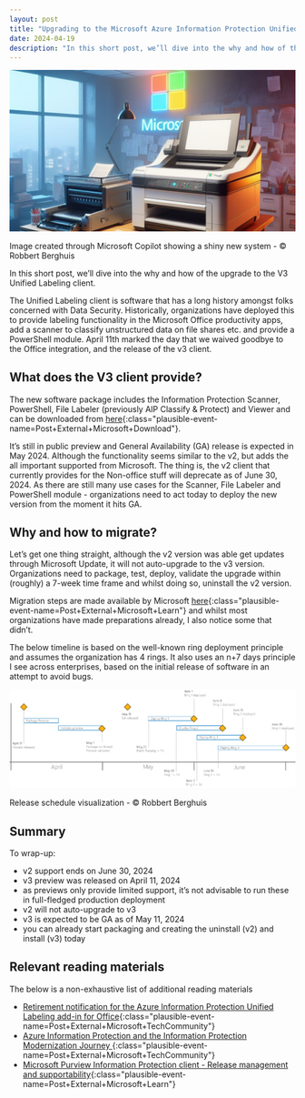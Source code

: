 ```yaml
---
layout: post
title: "Upgrading to the Microsoft Azure Information Protection Unified Labeling v3 client"
date: 2024-04-19
description: "In this short post, we’ll dive into the why and how of the upgrade to the V3 Unified Labeling client."
---
```


![Image created through Microsoft Copilot showing a shiny new system - © Robbert Berghuis](/assets/images/20240419-shinynewsystem.png)
<figcaption>Image created through Microsoft Copilot showing a shiny new system - © Robbert Berghuis</figcaption>

In this short post, we’ll dive into the why and how of the upgrade to the V3 Unified Labeling client.

The Unified Labeling client is software that has a long history amongst folks concerned with Data Security. Historically, organizations have deployed this to provide labeling functionality in the Microsoft Office productivity apps, add a scanner to classify unstructured data on file shares etc. and provide a PowerShell module. April 11th marked the day that we waived goodbye to the Office integration, and the release of the v3 client. 

## What does the V3 client provide?
The new software package includes the Information Protection Scanner, PowerShell, File Labeler (previously AIP Classify & Protect) and Viewer and can be downloaded from [here](https://www.microsoft.com/download/details.aspx?id=53018){:class="plausible-event-name=Post+External+Microsoft+Download"}.

It’s still in public preview and General Availability (GA) release is expected in May 2024. Although the functionality seems similar to the v2, but adds the all important supported from Microsoft. The thing is, the v2 client that currently provides for the Non-office stuff will deprecate as of June 30, 2024. As there are still many use cases for the Scanner, File Labeler and PowerShell module - organizations need to act today to deploy the new version from the moment it hits GA.

## Why and how to migrate?
Let’s get one thing straight, although the v2 version was able get updates through Microsoft Update, it will not auto-upgrade to the v3 version. Organizations need to package, test, deploy, validate the upgrade within (roughly) a 7-week time frame and whilst doing so, uninstall the v2 version.

Migration steps are made available by Microsoft [here](https://learn.microsoft.com/en-us/purview/upgrade-scanner-migrate){:class="plausible-event-name=Post+External+Microsoft+Learn"} and whilst most organizations have made preparations already, I also notice some that didn’t.

The below timeline is based on the well-known ring deployment principle and assumes the organization has 4 rings. It also uses an n+7 days principle I see across enterprises, based on the initial release of software in an attempt to avoid bugs.

![Release schedule visualization - © Robbert Berghuis](/assets/images/20240419-releaseschedule.png)
<figcaption>Release schedule visualization - © Robbert Berghuis</figcaption>

## Summary
To wrap-up:
- v2 support ends on June 30, 2024
- v3 preview was released on April 11, 2024
- as previews only provide limited support, it’s not advisable to run these in full-fledged production deployment
- v2 will not auto-upgrade to v3
- v3 is expected to be GA as of May 11, 2024
- you can already start packaging and creating the uninstall (v2) and install (v3) today

## Relevant reading materials
The below is a non-exhaustive list of additional reading materials
- [Retirement notification for the Azure Information Protection Unified Labeling add-in for Office](https://techcommunity.microsoft.com/t5/security-compliance-and-identity/retirement-notification-for-the-azure-information-protection/ba-p/3791908){:class="plausible-event-name=Post+External+Microsoft+TechCommunity"}
- [Azure Information Protection and the Information Protection Modernization Journey ](https://techcommunity.microsoft.com/t5/security-compliance-and-identity/azure-information-protection-and-the-information-protection/ba-p/3671070){:class="plausible-event-name=Post+External+Microsoft+TechCommunity"}
- [Microsoft Purview Information Protection client - Release management and supportability](https://learn.microsoft.com/en-us/purview/information-protection-client-relnotes){:class="plausible-event-name=Post+External+Microsoft+Learn"}